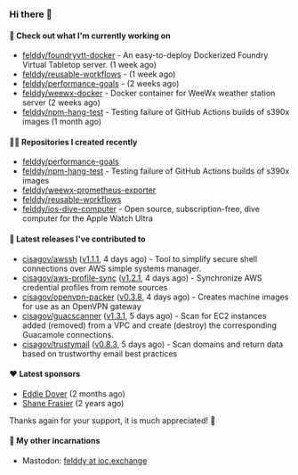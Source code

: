 ### Hi there 👋

#### 👷 Check out what I'm currently working on

- [felddy/foundryvtt-docker](https://github.com/felddy/foundryvtt-docker) - An easy-to-deploy Dockerized Foundry Virtual Tabletop server. (1 week ago)
- [felddy/reusable-workflows](https://github.com/felddy/reusable-workflows) -  (1 week ago)
- [felddy/performance-goals](https://github.com/felddy/performance-goals) -  (2 weeks ago)
- [felddy/weewx-docker](https://github.com/felddy/weewx-docker) - Docker container for WeeWx weather station server (2 weeks ago)
- [felddy/npm-hang-test](https://github.com/felddy/npm-hang-test) - Testing failure of GitHub Actions builds of s390x images (1 month ago)

#### 👨‍💻 Repositories I created recently

- [felddy/performance-goals](https://github.com/felddy/performance-goals)
- [felddy/npm-hang-test](https://github.com/felddy/npm-hang-test) - Testing failure of GitHub Actions builds of s390x images
- [felddy/weewx-prometheus-exporter](https://github.com/felddy/weewx-prometheus-exporter)
- [felddy/reusable-workflows](https://github.com/felddy/reusable-workflows)
- [felddy/ios-dive-computer](https://github.com/felddy/ios-dive-computer) - Open source, subscription-free, dive computer for the Apple Watch Ultra

#### 🚀 Latest releases I've contributed to

- [cisagov/awssh](https://github.com/cisagov/awssh) ([v1.1.1](https://github.com/cisagov/awssh/releases/tag/v1.1.1), 4 days ago) - Tool to simplify secure shell connections over AWS simple systems manager.
- [cisagov/aws-profile-sync](https://github.com/cisagov/aws-profile-sync) ([v1.2.1](https://github.com/cisagov/aws-profile-sync/releases/tag/v1.2.1), 4 days ago) - Synchronize AWS credential profiles from remote sources
- [cisagov/openvpn-packer](https://github.com/cisagov/openvpn-packer) ([v0.3.8](https://github.com/cisagov/openvpn-packer/releases/tag/v0.3.8), 4 days ago) - Creates machine images for use as an OpenVPN gateway
- [cisagov/guacscanner](https://github.com/cisagov/guacscanner) ([v1.3.1](https://github.com/cisagov/guacscanner/releases/tag/v1.3.1), 5 days ago) - Scan for EC2 instances added (removed) from a VPC and create (destroy) the corresponding Guacamole connections.
- [cisagov/trustymail](https://github.com/cisagov/trustymail) ([v0.8.3](https://github.com/cisagov/trustymail/releases/tag/v0.8.3), 5 days ago) - Scan domains and return data based on trustworthy email best practices

#### ❤️ Latest sponsors
- [Eddie Dover](https://github.com/EddieDover) (2 months ago)
- [Shane Frasier](https://github.com/jsf9k) (2 years ago)

Thanks again for your support, it is much appreciated! 🙏

#### 🐋 My other incarnations
- Mastodon: <a rel="me" href="https://ioc.exchange/@felddy">felddy at ioc.exchange</a>
